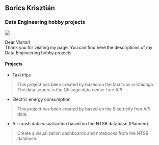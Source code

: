 ## Borics Krisztián
### Data Engineering hobby projects

<img src=https://devnullsec.hu/logo_small.svg>

Dear Visitor!<br>
Thank you for visiting my page. You can find here the descriptions of my Data Engineering hobby projects.

#### Projects

- Taxi trips
> This project has been created by based on the taxi trips in Chicago. The data source is the Chicago data center free API.

- Electric energy consumption
> This project has been created by based on the Electricity free API data.

- Air crash data visualization based on the NTSB database (Planned).
> Create a visualization dashboards and notebooks from the NTSB database.